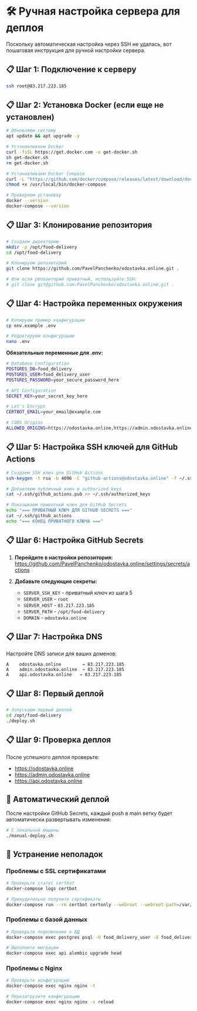 # 🛠️ Ручная настройка сервера для деплоя

Поскольку автоматическая настройка через SSH не удалась, вот пошаговая инструкция для ручной настройки сервера.

## 📋 Шаг 1: Подключение к серверу

```bash
ssh root@83.217.223.185
```

## 📋 Шаг 2: Установка Docker (если еще не установлен)

```bash
# Обновляем систему
apt update && apt upgrade -y

# Устанавливаем Docker
curl -fsSL https://get.docker.com -o get-docker.sh
sh get-docker.sh
rm get-docker.sh

# Устанавливаем Docker Compose
curl -L "https://github.com/docker/compose/releases/latest/download/docker-compose-$(uname -s)-$(uname -m)" -o /usr/local/bin/docker-compose
chmod +x /usr/local/bin/docker-compose

# Проверяем установку
docker --version
docker-compose --version
```

## 📋 Шаг 3: Клонирование репозитория

```bash
# Создаем директорию
mkdir -p /opt/food-delivery
cd /opt/food-delivery

# Клонируем репозиторий
git clone https://github.com/PavelPanchenko/odostavka.online.git .

# Или если репозиторий приватный, используйте SSH:
# git clone git@github.com:PavelPanchenko/odostavka.online.git .
```

## 📋 Шаг 4: Настройка переменных окружения

```bash
# Копируем пример конфигурации
cp env.example .env

# Редактируем конфигурацию
nano .env
```

**Обязательные переменные для .env:**
```bash
# Database Configuration
POSTGRES_DB=food_delivery
POSTGRES_USER=food_delivery_user
POSTGRES_PASSWORD=your_secure_password_here

# API Configuration
SECRET_KEY=your_secret_key_here

# Let's Encrypt
CERTBOT_EMAIL=your_email@example.com

# CORS Origins
ALLOWED_ORIGINS=https://odostavka.online,https://admin.odostavka.online,https://api.odostavka.online
```

## 📋 Шаг 5: Настройка SSH ключей для GitHub Actions

```bash
# Создаем SSH ключ для GitHub Actions
ssh-keygen -t rsa -b 4096 -C "github-actions@odostavka.online" -f ~/.ssh/github_actions -N ""

# Добавляем публичный ключ в authorized_keys
cat ~/.ssh/github_actions.pub >> ~/.ssh/authorized_keys

# Показываем приватный ключ для GitHub Secrets
echo "=== ПРИВАТНЫЙ КЛЮЧ ДЛЯ GITHUB SECRETS ==="
cat ~/.ssh/github_actions
echo "=== КОНЕЦ ПРИВАТНОГО КЛЮЧА ==="
```

## 📋 Шаг 6: Настройка GitHub Secrets

1. **Перейдите в настройки репозитория:** https://github.com/PavelPanchenko/odostavka.online/settings/secrets/actions

2. **Добавьте следующие секреты:**
   - `SERVER_SSH_KEY` - приватный ключ из шага 5
   - `SERVER_USER` - `root`
   - `SERVER_HOST` - `83.217.223.185`
   - `SERVER_PATH` - `/opt/food-delivery`
   - `DOMAIN` - `odostavka.online`

## 📋 Шаг 7: Настройка DNS

Настройте DNS записи для ваших доменов:
```
A    odostavka.online        → 83.217.223.185
A    admin.odostavka.online  → 83.217.223.185
A    api.odostavka.online   → 83.217.223.185
```

## 📋 Шаг 8: Первый деплой

```bash
# Запускаем первый деплой
cd /opt/food-delivery
./deploy.sh
```

## 📋 Шаг 9: Проверка деплоя

После успешного деплоя проверьте:
- https://odostavka.online
- https://admin.odostavka.online
- https://api.odostavka.online

## 🔄 Автоматический деплой

После настройки GitHub Secrets, каждый push в main ветку будет автоматически развертывать изменения:

```bash
# С локальной машины
./manual-deploy.sh
```

## 🚨 Устранение неполадок

### Проблемы с SSL сертификатами
```bash
# Проверьте статус certbot
docker-compose logs certbot

# Принудительно получите сертификаты
docker-compose run --rm certbot certonly --webroot --webroot-path=/var/www/certbot --email your@email.com --agree-tos --no-eff-email -d odostavka.online -d admin.odostavka.online -d api.odostavka.online
```

### Проблемы с базой данных
```bash
# Проверьте подключение к БД
docker-compose exec postgres psql -U food_delivery_user -d food_delivery

# Выполните миграции
docker-compose exec api alembic upgrade head
```

### Проблемы с Nginx
```bash
# Проверьте конфигурацию
docker-compose exec nginx nginx -t

# Перезагрузите конфигурацию
docker-compose exec nginx nginx -s reload
```

